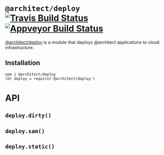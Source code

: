 # `@architect/deploy` [![Travis Build Status](https://travis-ci.com/architect/deploy.svg?branch=master)](https://travis-ci.com/architect/deploy) [![Appveyor Build Status](https://ci.appveyor.com/api/projects/status/k9qd79nxxermhyj4/branch/master?svg=true)](https://ci.appveyor.com/project/ArchitectCI/deploy/branch/master)

[@architect/deploy][npm] is a module that deploys @architect applications to
cloud infrastructure.

## Installation

    npm i @architect/deploy
    let deploy = require('@architect/deploy')

# API

## `deploy.dirty()`

## `deploy.sam()`

## `deploy.static()`

[npm]: https://www.npmjs.com/package/@architect/deploy
